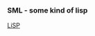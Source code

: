 ### SML - some kind of lisp

[LiSP](http://www.amazon.ca/Lisp-Small-Pieces-Christian-Queinnec/dp/0521545668/?tag=gimpnews)
